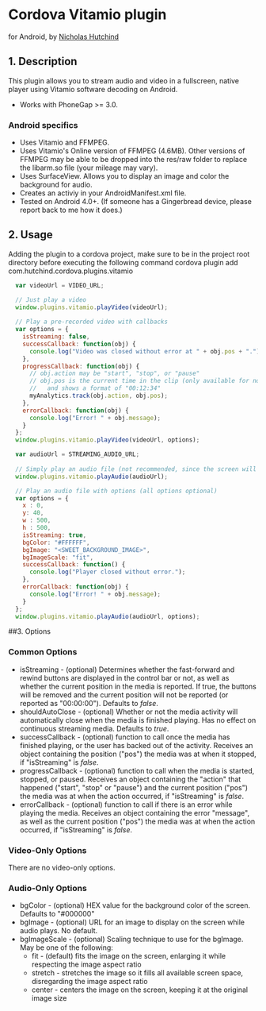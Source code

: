 # Cordova Vitamio plugin 

for Android, by [Nicholas Hutchind](https://github.com/nchutchind)

## 1. Description

This plugin allows you to stream audio and video in a fullscreen, native player using Vitamio software decoding on Android.

* Works with PhoneGap >= 3.0.

### Android specifics
* Uses Vitamio and FFMPEG.
* Uses Vitamio's Online version of FFMPEG (4.6MB). Other versions of FFMPEG may be able to be dropped into the res/raw folder to replace the libarm.so file (your mileage may vary).
* Uses SurfaceView. Allows you to display an image and color the background for audio.
* Creates an activiy in your AndroidManifest.xml file.
* Tested on Android 4.0+. (If someone has a Gingerbread device, please report back to me how it does.)

## 2. Usage

Adding the plugin to a cordova project, make sure to be in the project root directory before executing the following command
cordova plugin add com.hutchind.cordova.plugins.vitamio

```javascript
  var videoUrl = VIDEO_URL;

  // Just play a video
  window.plugins.vitamio.playVideo(videoUrl);
  
  // Play a pre-recorded video with callbacks
  var options = {
    isStreaming: false,
    successCallback: function(obj) {
      console.log("Video was closed without error at " + obj.pos + ".");
    },
    progressCallback: function(obj) {
      // obj.action may be "start", "stop", or "pause"
      // obj.pos is the current time in the clip (only available for non-continuous streams)
      //   and shows a format of "00:12:34"
      myAnalytics.track(obj.action, obj.pos);
    },
    errorCallback: function(obj) {
      console.log("Error! " + obj.message);
    }
  };
  window.plugins.vitamio.playVideo(videoUrl, options);

  var audioUrl = STREAMING_AUDIO_URL;
  
  // Simply play an audio file (not recommended, since the screen will be plain black)
  window.plugins.vitamio.playAudio(audioUrl);

  // Play an audio file with options (all options optional)
  var options = {
    x : 0,
    y: 40,
    w : 500,
    h : 500,
    isStreaming: true,
    bgColor: "#FFFFFF",
    bgImage: "<SWEET_BACKGROUND_IMAGE>",
    bgImageScale: "fit",
    successCallback: function() {
      console.log("Player closed without error.");
    },
    errorCallback: function(obj) {
      console.log("Error! " + obj.message);
    }
  };
  window.plugins.vitamio.playAudio(audioUrl, options);
```

##3. Options

### Common Options
* isStreaming - (optional) Determines whether the fast-forward and rewind buttons are displayed in the control bar or not, as well as whether the current position in the media is reported. If true, the buttons will be removed and the current position will not be reported (or reported as "00:00:00"). Defaults to *false*.
* shouldAutoClose - (optional) Whether or not the media activity will automatically close when the media is finished playing. Has no effect on continuous streaming media. Defaults to *true*.
* successCallback - (optional) function to call once the media has finished playing, or the user has backed out of the activity. Receives an object containing the position ("pos") the media was at when it stopped, if "isStreaming" is *false*.
* progressCallback - (optional) function to call when the media is started, stopped, or paused. Receives an object containing the "action" that happened ("start", "stop" or "pause") and the current position ("pos") the media was at when the action occurred, if "isStreaming" is *false*.
* errorCallback - (optional) function to call if there is an error while playing the media. Receives an object containing the error "message", as well as the current position ("pos") the media was at when the action occurred, if "isStreaming" is *false*.

### Video-Only Options
There are no video-only options.

### Audio-Only Options
* bgColor - (optional) HEX value for the background color of the screen. Defaults to "#000000"
* bgImage - (optional) URL for an image to display on the screen while audio plays. No default.
* bgImageScale - (optional) Scaling technique to use for the bgImage. May be one of the following:
  * fit - (default) fits the image on the screen, enlarging it while respecting the image aspect ratio
  * stretch - stretches the image so it fills all available screen space, disregarding the image aspect ratio
  * center - centers the image on the screen, keeping it at the original image size
